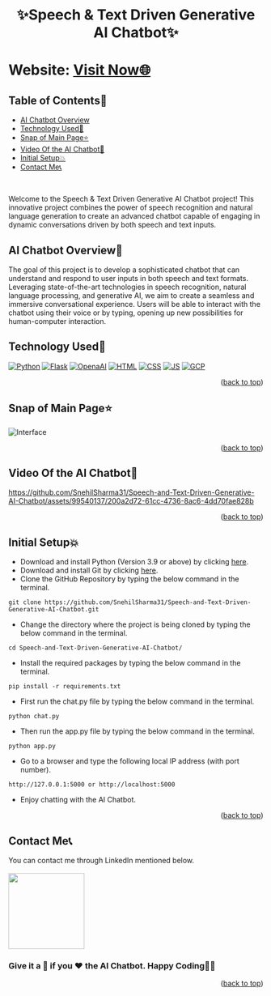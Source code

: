 # <p align="center">✨Speech & Text Driven Generative AI Chatbot✨</p>

<div id="top"></div>

<h1> Website: <a href="https://speech-driven-generative-ai-chatbot-5ltx-main-kvu5gnz7cq-wm.a.run.app/">Visit Now🌐</a></h1>

<!-- --------------------------------------------------------------------------------------------------------------------------------------------------------- -->

<h2>Table of Contents🧾</h2>

- [AI Chatbot Overview](#ai-chatbot-overview)
- [Technology Used🚀](#technology-used)
- [Snap of Main Page⭐](#snap-of-main-page)
- [Video Of the AI Chatbot🎥](#video-of-the-ai-chatbot)
- [Initial Setup💥](#initial-setup)
- [Contact Me📞](#contact-me)
<br>

Welcome to the Speech & Text Driven Generative AI Chatbot project! This innovative project combines the power of speech recognition and natural language generation to create an advanced chatbot capable of engaging in dynamic conversations driven by both speech and text inputs.

<!-- --------------------------------------------------------------------------------------------------------------------------------------------------------- -->

<h2>AI Chatbot Overview📌</h2>
The goal of this project is to develop a sophisticated chatbot that can understand and respond to user inputs in both speech and text formats. Leveraging state-of-the-art technologies in speech recognition, natural language processing, and generative AI, we aim to create a seamless and immersive conversational experience. Users will be able to interact with the chatbot using their voice or by typing, opening up new possibilities for human-computer interaction.

<!-- --------------------------------------------------------------------------------------------------------------------------------------------------------- -->

<h2>Technology Used🚀</h2>

<p>
  <a href="https://www.w3schools.com/python/"> <img src="https://img.icons8.com/color/python" alt="Python" /></a>
  <a href="https://www.tutorialspoint.com/flask/index.htm"> <img src="https://img.icons8.com/color/flask" alt="Flask" /></a>
  <a href="https://www.w3schools.com/gen_ai/chatgpt-3-5/index.php"> <img src="https://img.icons8.com/color/chatgpt" alt="OpenaAI" /></a>
  <a href="https://www.w3schools.com/html/"> <img src="https://img.icons8.com/color/70/000000/html-5--v1.png" alt="HTML" /></a>
  <a href="https://www.w3schools.com/css/"> <img src="https://img.icons8.com/color/70/000000/css3.png" alt="CSS" /></a>
  <a href="https://www.w3schools.com/js/"><img src="https://img.icons8.com/color/70/000000/javascript--v1.png" alt="JS" /></a>
  <a href="https://www.w3schools.in/google-cloud-services"><img src="https://img.icons8.com/color/google-cloud" alt="GCP" /></a>
</p>
<p align="right">(<a href="#top">back to top</a>)</p>

<!-- --------------------------------------------------------------------------------------------------------------------------------------------------------- -->

<h2>Snap of Main Page⭐</h2>

![Interface](https://github.com/SnehilSharma31/Speech-and-Text-Driven-Generative-AI-Chatbot/assets/99540137/b692cb96-97d6-42b0-b710-6573fab5fd1a)

<p align="right">(<a href="#top">back to top</a>)</p>

<!-- --------------------------------------------------------------------------------------------------------------------------------------------------------- -->

<h2>Video Of the AI Chatbot🎥</h2>

https://github.com/SnehilSharma31/Speech-and-Text-Driven-Generative-AI-Chatbot/assets/99540137/200a2d72-61cc-4736-8ac6-4dd70fae828b

<p align="right">(<a href="#top">back to top</a>)</p>

<!-- --------------------------------------------------------------------------------------------------------------------------------------------------------- -->

<h2>Initial Setup💥</h2>

- Download and install Python (Version 3.9 or above) by clicking [here](https://www.python.org/downloads/).
- Download and install Git by clicking [here](https://git-scm.com/downloads).
- Clone the GitHub Repository by typing the below command in the terminal.
```
git clone https://github.com/SnehilSharma31/Speech-and-Text-Driven-Generative-AI-Chatbot.git
```
- Change the directory where the project is being cloned by typing the below command in the terminal.
```
cd Speech-and-Text-Driven-Generative-AI-Chatbot/
```
- Install the required packages by typing the below command in the terminal.
```
pip install -r requirements.txt
```
- First run the chat.py file by typing the below command in the terminal.
```
python chat.py
```
- Then run the app.py file by typing the below command in the terminal.
```
python app.py
```
- Go to a browser and type the following local IP address (with port number).
```
http://127.0.0.1:5000 or http://localhost:5000
```
- Enjoy chatting with the AI Chatbot.
<p align="right">(<a href="#top">back to top</a>)</p>

<!-- --------------------------------------------------------------------------------------------------------------------------------------------------------- -->

<h2>Contact Me📞</h2>

You can contact me through LinkedIn mentioned below.<br><br>
<a href="https://www.linkedin.com/in/snehilsharma31/"><img src="https://img.shields.io/badge/LinkedIn-0077B5?style=for-the-badge&logo=linkedin&logoColor=white" width="150px"></a>

<!-- --------------------------------------------------------------------------------------------------------------------------------------------------------- -->

<h3>Give it a 🌟 if you ❤ the AI Chatbot. Happy Coding👨‍💻</h3>
<p align="right">(<a href="#top">back to top</a>)</p>

